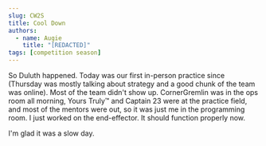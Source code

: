 ```yaml
---
slug: CW2S
title: Cool Down
authors:
  - name: Augie
    title: "[REDACTED]"
tags: [competition season]
---
```


So Duluth happened. Today was our first in-person practice since (Thursday was mostly talking about strategy and a good chunk of the team was online). Most of the team didn't show up. CornerGremlin was in the ops room all morning, Yours Truly™ and Captain 23 were at the practice field, and most of the mentors were out, so it was just me in the programming room. I just worked on the end-effector. It should function properly now. 

I'm glad it was a slow day.